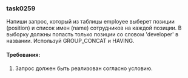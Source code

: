 
### task0259

Напиши запрос, который из таблицы employee выберет позиции (position) и список имен (name) сотрудников на
каждой позиции. В выборку должны попасть только позиции со словом &#39;developer&#39; в названии.
Используй GROUP_CONCAT и HAVING.


#### Требования:
1.	Запрос должен быть реализован согласно условию.

